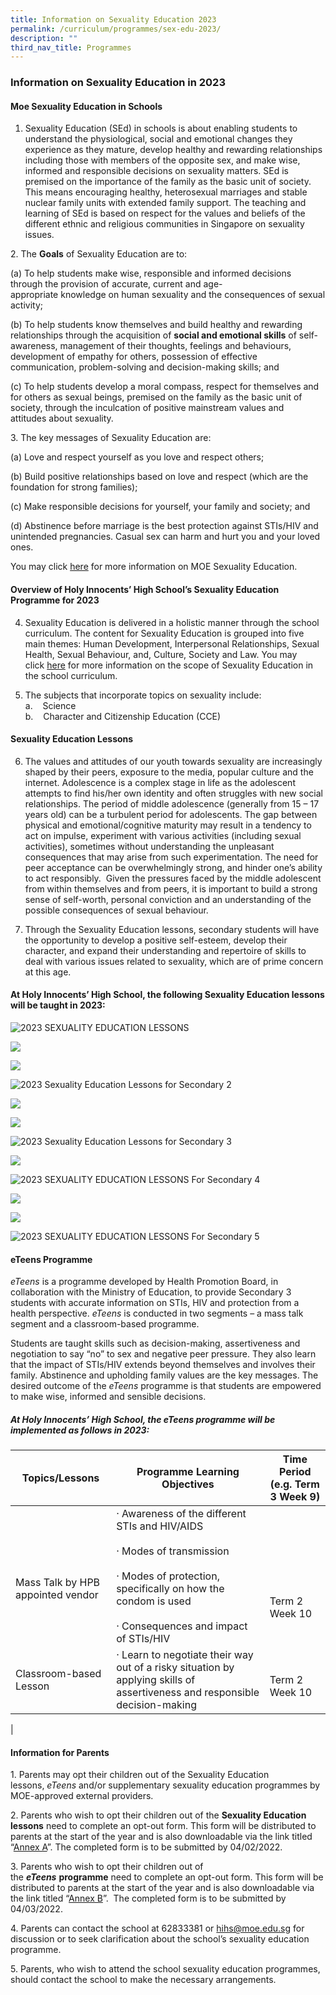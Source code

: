 ```yaml
---
title: Information on Sexuality Education 2023
permalink: /curriculum/programmes/sex-edu-2023/
description: ""
third_nav_title: Programmes
---
```

### **Information on Sexuality Education in 2023**

#### **Moe Sexuality Education in Schools**

1.  Sexuality Education (SEd) in schools is about enabling students to understand the physiological, social and emotional changes they experience as they mature, develop healthy and rewarding relationships including those with members of the opposite sex, and make wise, informed and responsible decisions on sexuality matters. SEd is premised on the importance of the family as the basic unit of society. This means encouraging healthy, heterosexual marriages and stable nuclear family units with extended family support. The teaching and learning of SEd is based on respect for the values and beliefs of the different ethnic and religious communities in Singapore on sexuality issues.

2\. The **Goals** of Sexuality Education are to:

(a) To help students make wise, responsible and informed decisions through the provision of accurate, current and age-appropriate knowledge on human sexuality and the consequences of sexual activity;

(b) To help students know themselves and build healthy and rewarding relationships through the acquisition of **social and emotional skills** of self-awareness, management of their thoughts, feelings and behaviours, development of empathy for others, possession of effective communication, problem-solving and decision-making skills; and

(c) To help students develop a moral compass, respect for themselves and for others as sexual beings, premised on the family as the basic unit of society, through the inculcation of positive mainstream values and attitudes about sexuality.

3\. The key messages of Sexuality Education are:

(a) Love and respect yourself as you love and respect others;

(b) Build positive relationships based on love and respect (which are the foundation for strong families);

(c) Make responsible decisions for yourself, your family and society; and

(d) Abstinence before marriage is the best protection against STIs/HIV and unintended pregnancies. Casual sex can harm and hurt you and your loved ones.

You may click [here]((https://www.moe.gov.sg/education-in-sg/our-programmes/sexuality-education)) for more information on MOE Sexuality Education.

#### **Overview of Holy Innocents’ High School’s Sexuality Education Programme for 2023**

4. Sexuality Education is delivered in a holistic manner through the school curriculum. The content for Sexuality Education is grouped into five main themes: Human Development, Interpersonal Relationships, Sexual Health, Sexual Behaviour, and, Culture, Society and Law. You may click [here]((https://www.moe.gov.sg/education-in-sg/our-programmes/sexuality-education/scope-and-teaching-approach)) for more information on the scope of Sexuality Education in the school curriculum.

5. The subjects that incorporate topics on sexuality include: <br>
a.    Science <br>
b.    Character and Citizenship Education (CCE)

#### **Sexuality Education Lessons**

6. The values and attitudes of our youth towards sexuality are increasingly shaped by their peers, exposure to the media, popular culture and the internet. Adolescence is a complex stage in life as the adolescent attempts to find his/her own identity and often struggles with new social relationships. The period of middle adolescence (generally from 15 – 17 years old) can be a turbulent period for adolescents. The gap between physical and emotional/cognitive maturity may result in a tendency to act on impulse, experiment with various activities (including sexual activities), sometimes without understanding the unpleasant consequences that may arise from such experimentation. The need for peer acceptance can be overwhelmingly strong, and hinder one’s ability to act responsibly.  Given the pressures faced by the middle adolescent from within themselves and from peers, it is important to build a strong sense of self-worth, personal conviction and an understanding of the possible consequences of sexual behaviour.


7. Through the Sexuality Education lessons, secondary students will have the opportunity to develop a positive self-esteem, develop their character, and expand their understanding and repertoire of skills to deal with various issues related to sexuality, which are of prime concern at this age.

#### **At Holy Innocents’ High School, the following Sexuality Education lessons will be taught in 2023:**

![2023 SEXUALITY EDUCATION LESSONS](/images/2023%20SEXUALITY%20EDUCATION/2023%20SEXUALITY%20EDUCATION%20LESSONS%20IN%20CCE%202021%20PNG%20File.png)

![](/images/2023%20SEXUALITY%20EDUCATION/2023%20SEXUALITY%20EDUCATION%20LESSONS%20IN%20CCE%202021%20PNG%20File%20(2).png)

![](/images/2023%20SEXUALITY%20EDUCATION/2023%20SEXUALITY%20EDUCATION%20LESSONS%20IN%20CCE%202021%20PNG%20File%20(3).png) 

![2023 Sexuality Education Lessons for Secondary 2](/images/2023%20SEXUALITY%20EDUCATION/2023%20SEXUALITY%20EDUCATION%20LESSONS%20IN%20CCE%202021%20Secondary%202.png)

![](/images/2023%20SEXUALITY%20EDUCATION/2023%20SEXUALITY%20EDUCATION%20LESSONS%20IN%20CCE%202021%20Secondary%202%20(2).png)

![](/images/2023%20SEXUALITY%20EDUCATION/2023%20SEXUALITY%20EDUCATION%20LESSONS%20IN%20CCE%202021%20Secondary%202%20(3).png)

![2023 Sexuality Education Lessons for Secondary 3](/images/2023%20SEXUALITY%20EDUCATION/2023%20SEXUALITY%20EDUCATION%20LESSONS%20IN%20CCE%202021%20Secondary%203.png)

![](/images/2023%20SEXUALITY%20EDUCATION/2023%20SEXUALITY%20EDUCATION%20LESSONS%20IN%20CCE%202021%20Secondary%203%20(2).png)

![2023 SEXUALITY EDUCATION LESSONS For Secondary 4 ](/images/2023%20SEXUALITY%20EDUCATION/2023%20SEXUALITY%20EDUCATION%20LESSONS%20IN%20CCE%202021%20Secondary%204.png)

![](/images/2023%20SEXUALITY%20EDUCATION/2023%20SEXUALITY%20EDUCATION%20LESSONS%20IN%20CCE%202021%20Secondary%204%20(2).png)

![](/images/2023%20SEXUALITY%20EDUCATION/2023%20SEXUALITY%20EDUCATION%20LESSONS%20IN%20CCE%202021%20Secondary%204%20(3).png)

![2023 SEXUALITY EDUCATION LESSONS For Secondary 5](/images/2023%20SEXUALITY%20EDUCATION/2023%20SEXUALITY%20EDUCATION%20LESSONS%20IN%20CCE%202021%20Secondary%205.png)

#### **eTeens Programme**

_eTeens_ is a programme developed by Health Promotion Board, in collaboration with the Ministry of Education, to provide Secondary 3 students with accurate information on STIs, HIV and protection from a health perspective. _eTeens_ is conducted in two segments – a mass talk segment and a classroom-based programme.

Students are taught skills such as decision-making, assertiveness and negotiation to say “no” to sex and negative peer pressure. They also learn that the impact of STIs/HIV extends beyond themselves and involves their family. Abstinence and upholding family values are the key messages. The desired outcome of the _eTeens_ programme is that students are empowered to make wise, informed and sensible decisions.

##### **At Holy Innocents’ High School, the _eTeens_ programme will be implemented as follows in 2023:**

| **Topics/Lessons** | **Programme Learning Objectives** | **Time Period (e.g. Term 3 Week 9)** |
|---|---|---|
| <br><br>Mass Talk by HPB appointed vendor | · Awareness of the different STIs and HIV/AIDS <br><br>· Modes of transmission <br><br>· Modes of protection, specifically on how the condom is used <br><br>· Consequences and impact of STIs/HIV   | <br><br><br><br><br>Term 2<br> Week 10 |
| Classroom-based Lesson | · Learn to negotiate their way out of a risky situation by applying skills of assertiveness and responsible decision-making   | <br>Term 2<br> Week 10 |
|

#### **Information for Parents**

1\. Parents may opt their children out of the Sexuality Education lessons, _eTeens_ and/or supplementary sexuality education programmes by MOE-approved external providers.

2\. Parents who wish to opt their children out of the **Sexuality Education lessons** need to complete an opt-out form. This form will be distributed to parents at the start of the year and is also downloadable via the link titled “[Annex A](https://drive.google.com/file/d/1CyjHhv4TSe8Mat2Nt6XZI0HqukFU6aDT/view?usp=sharing)”. The completed form is to be submitted by 04/02/2022.

3\. Parents who wish to opt their children out of the **_eTeens_** **programme** need to complete an opt-out form. This form will be distributed to parents at the start of the year and is also downloadable via the link titled “[Annex B](https://drive.google.com/file/d/1AN9s7c45wZ0YHeXQsJ7e5t-sjf8trsea/view?usp=sharing)”.  The completed form is to be submitted by 04/03/2022.

4\. Parents can contact the school at 62833381 or [hihs@moe.edu.sg](mailto:hihs@moe.edu.sg) for discussion or to seek clarification about the school’s sexuality education programme.

5\. Parents, who wish to attend the school sexuality education programmes, should contact the school to make the necessary arrangements.